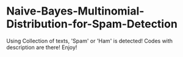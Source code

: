 # Naive-Bayes-Multinomial-Distribution-for-Spam-Detection
Using Collection of texts, 'Spam' or 'Ham' is detected!
Codes with description are there!
Enjoy!
